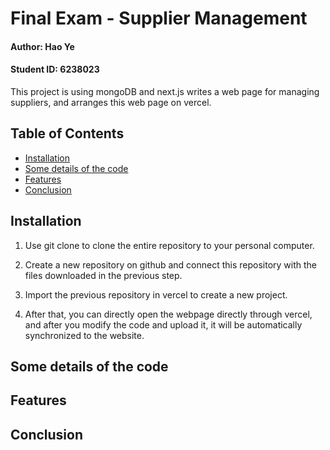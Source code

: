 # Final Exam - Supplier Management

#### Author: Hao Ye
#### Student ID: 6238023

This project is using mongoDB and next.js writes a web page for managing suppliers, and arranges this web page on vercel.

## Table of Contents

- [Installation](#installation)
- [Some details of the code](#details)
- [Features](#features)
- [Conclusion](#conclusion)

## Installation

1. Use git clone to clone the entire repository to your personal computer.

2. Create a new repository on github and connect this repository with the files downloaded in the previous step.

3. Import the previous repository in vercel to create a new project.

4. After that, you can directly open the webpage directly through vercel, and after you modify the code and upload it, it will be automatically synchronized to the website.

## Some details of the code

## Features

## Conclusion

